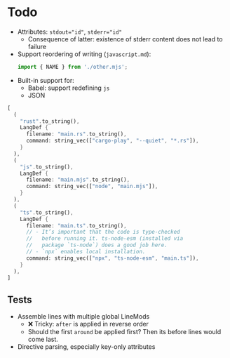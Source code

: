 # Todo

* Attributes: `stdout="id"`, `stderr="id"`
  * Consequence of latter: existence of stderr content does not lead to failure
* Support reordering of writing (`javascript.md`):
  ```js
  import { NAME } from './other.mjs';
  ```
* Built-in support for:
  * Babel: support redefining `js`
  * JSON


```rust
[
  (
    "rust".to_string(),
    LangDef {
      filename: "main.rs".to_string(),
      command: string_vec(["cargo-play", "--quiet", "*.rs"]),
    }
  ),
  (
    "js".to_string(),
    LangDef {
      filename: "main.mjs".to_string(),
      command: string_vec(["node", "main.mjs"]),
    }
  ),
  (
    "ts".to_string(),
    LangDef {
      filename: "main.ts".to_string(),
      // - It’s important that the code is type-checked
      //   before running it. ts-node-esm (installed via
      //   package `ts-node`) does a good job here.
      // - `npx` enables local installation.
      command: string_vec(["npx", "ts-node-esm", "main.ts"]),
    }
  ),
]
```

## Tests

* Assemble lines with multiple global LineMods
  * ❌ Tricky: `after` is applied in reverse order
  * Should the first `around` be applied first? Then its before lines would come last.
* Directive parsing, especially key-only attributes

